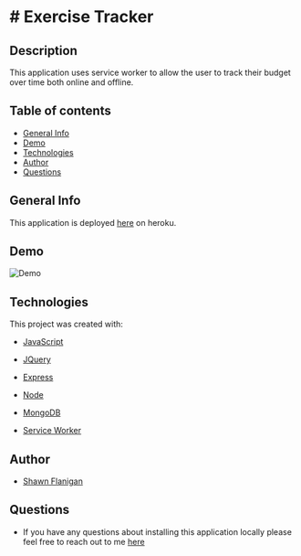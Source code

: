 # # Exercise Tracker

## Description

This application uses service worker to allow the user to track their budget over time both online and offline.

## Table of contents

- [General Info](#general-info)
- [Demo](#demo)
- [Technologies](#technologies)
- [Author](#author)
- [Questions](#questions)

## General Info

This application is deployed [here](https://stark-island-01770.herokuapp.com) on heroku.

## Demo

![Demo](assets/demo.gif)

## Technologies

This project was created with:

- [JavaScript](https://www.javascript.com/)

- [JQuery](https://jquery.com/)

- [Express](https://www.npmjs.com/package/express)

- [Node](https://www.npmjs.com/package/node)

- [MongoDB](https://www.mongodb.com/)

- [Service Worker](https://www.npmjs.com/package/serviceworker)


## Author

- [Shawn Flanigan](https://github.com/Shawnmflanigan)

## Questions

- If you have any questions about installing this application locally please feel free to reach out to me [here](theshawns@gmail.com)
